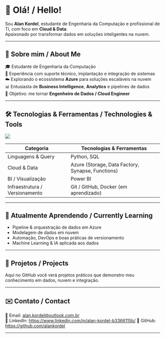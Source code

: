 # 👋 Olá! / Hello!

Sou **Alan Kordel**, estudante de Engenharia da Computação e profissional de TI, com foco em **Cloud & Data**.  
Apaixonado por transformar dados em soluções inteligentes na nuvem.  

---

## 🚀 Sobre mim / About Me

🎓 Estudante de Engenharia da Computação  
💼 Experiência com suporte técnico, implantação e integração de sistemas  
☁️ Explorando o ecossistema **Azure** para soluções escaláveis na nuvem  
📊 Entusiasta de **Business Intelligence**, **Analytics** e pipelines de dados  
🎯 Objetivo: me tornar **Engenheiro de Dados / Cloud Engineer**  

---

## 🛠️ Tecnologias & Ferramentas / Technologies & Tools

<img src="https://skillicons.dev/icons?i=python,aws,azure,postgres,git,docker,powerbi" />

| Categoria | Tecnologias & Ferramentas |
|---|---|
| Linguagens & Query | Python, SQL |
| Cloud & Data | Azure (Storage, Data Factory, Synapse, Functions) |
| BI / Visualização | Power BI |
| Infraestrutura / Versionamento | Git / GitHub, Docker (em aprendizado) |

---

## 🌱 Atualmente Aprendendo / Currently Learning

- Pipeline & orquestração de dados em Azure  
- Modelagem de dados em nuvem  
- Automação, DevOps e boas práticas de versionamento  
- Machine Learning & IA aplicada aos dados  

---

## 📂 Projetos / Projects

Aqui no GitHub você verá projetos práticos que demonstro meu conhecimento em dados, nuvem e integração.

---

## ✉️ Contato / Contact

📧 Email: alan.kordel@outlook.com.br  
🔗 LinkedIn: https://www.linkedin.com/in/alan-kordel-b3366115b/
🐙 GitHub: https://github.com/alankordel 

---


